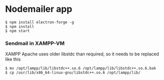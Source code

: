 # Nodemailer app

```
$ npm install electron-forge -g
$ npm install
$ npm start
```

### Sendmail in XAMPP-VM

XAMPP Apache uses older libstdc than required, so it needs to be replaced like this

```
$ mv /opt/lampp/lib/libstdc++.so.6 /opt/lampp/lib/libstdc++.so.6.bak
$ cp /usr/lib/x86_64-linux-gnu/libstdc++.so.6 /opt/lampp/lib/
```
